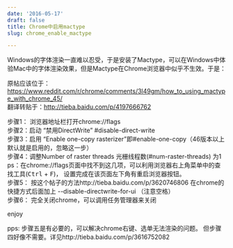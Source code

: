 ```yaml
---
date: '2016-05-17'
draft: false
title: Chrome中启用mactype
slug: chrome_enable_mactype

---
```

Windows的字体渲染一直难以忍受，于是安装了Mactype，可以在Windows中体验Mac中的字体渲染效果，但是Mactype在Chrome浏览器中似乎不生效。于是： 

原帖应该位于： https://www.reddit.com/r/chrome/comments/3l49gm/how_to_using_mactype_with_chrome_45/     
翻译转贴于：http://tieba.baidu.com/p/4197666762

步骤1： 浏览器地址栏打开chrome://flags    
步骤2：启动 “禁用DirectWrite” #disable-direct-write    
步骤3：启用 “Enable one-copy rasterizer”即#enable-one-copy（46版本以上默认就是启用的，忽略这一步）    
步骤4：调整Number of raster threads 光栅线程数(#num-raster-threads) 为1 ps：在chrome://flags页面中找不到这几项，可以利用浏览器右上角菜单中的查找工具(<kbd>Ctrl</kbd> + <kbd>F</kbd>)， 设置完成在该页面左下角有重启浏览器按钮。   
步骤5： 按这个帖子的方法http://tieba.baidu.com/p/3620746806 在chrome的快捷方式后面加上 --disable-directwrite-for-ui （注意空格）    
步骤6： 完全关闭chrome，可以调用任务管理器来关闭    

enjoy

pps: 步骤五是有必要的，可以解决chrome右键、选单无法渲染的问题。
但步骤四好像不需要。详见http://tieba.baidu.com/p/3616752082

